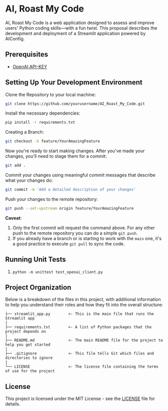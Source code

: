 AI, Roast My Code
==============================

AI, Roast My Code is a web application designed to assess and improve users' Python coding skills—with a fun twist. This proposal describes the development and deployment of a Streamlit application powered by AIConfig.

Prerequisites
------------
- [OpenAI API-KEY](https://platform.openai.com/docs/api-reference/api-keys)

Setting Up Your Development Environment
------------

Clone the Repository to your local machine:

```bash
git clone https://github.com/yourusername/AI_Roast_My_Code.git
```

Install the necessary dependencies:

```bash
pip install -r requirements.txt
```

Creating a Branch:

```bash
git checkout -b feature/YourAmazingFeature
```

Now you're ready to start making changes. After you've made your changes, you'll need to stage them for a commit:

```bash
git add .
```

Commit your changes using meaningful commit messages that describe what your changes do:

```bash
git commit -m 'Add a detailed description of your changes'
```

Push your changes to the remote repository:

```bash
git push --set-upstream origin feature/YourAmazingFeature
```

**Caveat**:

1. Only the first commit will request the command above. For any other push to the remote repository you can do a simple `git push`.
2. If you already have a branch or is starting to work with the `main` one, it's a good practice to execute `git pull` to sync the code.

Running Unit Tests
------------
1. `python -m unittest test_openai_client.py`

Project Organization
------------

Below is a breakdown of the files in this project, with additional information to help you understand their roles and how they fit into the overall structure:

    ├── streamlit_app.py        <- This is the main file that runs the Streamlit app
    |
    ├── requirements.txt        <- A list of Python packages that the project depends on
    |
    ├── README.md               <- The main README file for the project to help you get started
    |
    ├── .gitignore              <- This file tells Git which files and directories to ignore
    |
    └── LICENSE                 <- The license file containing the terms of use for the project

License
------------
This project is licensed under the MIT License - see the [LICENSE](LICENSE.md) file for details.
